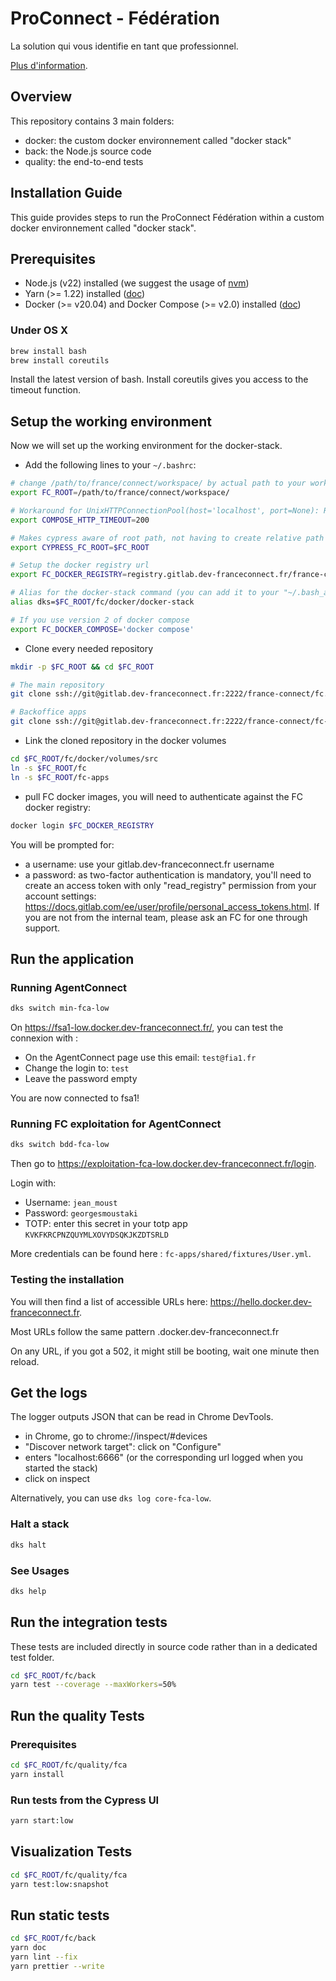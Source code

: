 # ProConnect - Fédération

La solution qui vous identifie en tant que professionnel.

[Plus d'information](https://github.com/numerique-gouv/proconnect-documentation?tab=readme-ov-file#-proconnect---documentation).

## Overview

This repository contains 3 main folders:

- docker: the custom docker environnement called "docker stack"
- back: the Node.js source code
- quality: the end-to-end tests

## Installation Guide

This guide provides steps to run the ProConnect Fédération within a custom docker environnement called "docker stack".

## Prerequisites

- Node.js (v22) installed (we suggest the usage of [nvm](https://github.com/nvm-sh/nvm))
- Yarn (>= 1.22) installed ([doc](https://yarnpkg.com/getting-started/install))
- Docker (>= v20.04) and Docker Compose (>= v2.0) installed ([doc](https://docs.docker.com/engine/install/))

### Under OS X

```bash
brew install bash
brew install coreutils
```
Install the latest version of bash.
Install coreutils gives you access to the timeout function.

## Setup the working environment

Now we will set up the working environment for the docker-stack.

- Add the following lines to your `~/.bashrc`:

```bash
# change /path/to/france/connect/workspace/ by actual path to your working directory:
export FC_ROOT=/path/to/france/connect/workspace/

# Workaround for UnixHTTPConnectionPool(host='localhost', port=None): Read timed out. (read timeout=70) :
export COMPOSE_HTTP_TIMEOUT=200

# Makes cypress aware of root path, not having to create relative path from e2E test file
export CYPRESS_FC_ROOT=$FC_ROOT

# Setup the docker registry url
export FC_DOCKER_REGISTRY=registry.gitlab.dev-franceconnect.fr/france-connect/fc

# Alias for the docker-stack command (you can add it to your "~/.bash_aliases" if you prefer but don't forget to set the variables before the .bash_aliases sourcing in your .bashrc 😉) :
alias dks=$FC_ROOT/fc/docker/docker-stack

# If you use version 2 of docker compose
export FC_DOCKER_COMPOSE='docker compose'
```

- Clone every needed repository

```bash
mkdir -p $FC_ROOT && cd $FC_ROOT

# The main repository
git clone ssh://git@gitlab.dev-franceconnect.fr:2222/france-connect/fc.git

# Backoffice apps
git clone ssh://git@gitlab.dev-franceconnect.fr:2222/france-connect/fc-apps.git
```

- Link the cloned repository in the docker volumes

```bash
cd $FC_ROOT/fc/docker/volumes/src
ln -s $FC_ROOT/fc
ln -s $FC_ROOT/fc-apps
```

- pull FC docker images, you will need to authenticate against the FC docker registry:

```bash
docker login $FC_DOCKER_REGISTRY
```

You will be prompted for:

- a username: use your gitlab.dev-franceconnect.fr username
- a password: as two-factor authentication is mandatory, you'll need to create an access token with only "read_registry" permission from your account settings: https://docs.gitlab.com/ee/user/profile/personal_access_tokens.html. If you are not from the internal team, please ask an FC for one through support.

## Run the application

### Running AgentConnect

```bash
dks switch min-fca-low
```

On https://fsa1-low.docker.dev-franceconnect.fr/, you can test the connexion with :

- On the AgentConnect page use this email: `test@fia1.fr`
- Change the login to: `test`
- Leave the password empty

You are now connected to fsa1!

### Running FC exploitation for AgentConnect

```bash
dks switch bdd-fca-low
```

Then go to https://exploitation-fca-low.docker.dev-franceconnect.fr/login.

Login with:
- Username: `jean_moust`
- Password: `georgesmoustaki`
- TOTP: enter this secret in your totp app `KVKFKRCPNZQUYMLXOVYDSQKJKZDTSRLD`

More credentials can be found here : `fc-apps/shared/fixtures/User.yml`.

### Testing the installation

You will then find a list of accessible URLs here: https://hello.docker.dev-franceconnect.fr.

Most URLs follow the same pattern <app-name>.docker.dev-franceconnect.fr

On any URL, if you got a 502, it might still be booting, wait one minute then reload.

## Get the logs

The logger outputs JSON that can be read in Chrome DevTools.

- in Chrome, go to chrome://inspect/#devices
- "Discover network target": click on "Configure"
- enters "localhost:6666" (or the corresponding url logged when you started the stack)
- click on inspect

Alternatively, you can use `dks log core-fca-low`.

### Halt a stack

```bash
dks halt
```

### See Usages

```bash
dks help
```

## Run the integration tests

These tests are included directly in source code rather than in a dedicated test folder.

```bash
cd $FC_ROOT/fc/back
yarn test --coverage --maxWorkers=50%
```

## Run the quality Tests

### Prerequisites

```bash
cd $FC_ROOT/fc/quality/fca
yarn install
```

### Run tests from the Cypress UI

```bash
yarn start:low
```

## Visualization Tests

```bash
cd $FC_ROOT/fc/quality/fca
yarn test:low:snapshot
```

## Run static tests

```bash
cd $FC_ROOT/fc/back
yarn doc
yarn lint --fix
yarn prettier --write
```
